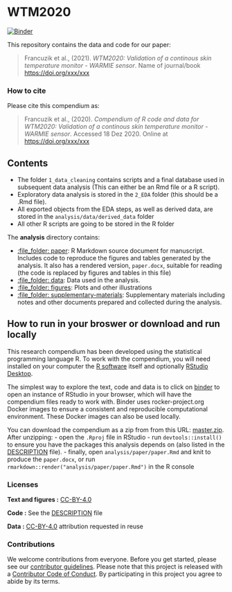 
<!-- README.md is generated from README.Rmd. Please edit that file -->

# WTM2020

[![Binder](https://mybinder.org/badge_logo.svg)](https://mybinder.org/v2/gh///master?urlpath=rstudio)

This repository contains the data and code for our paper:

> Francuzik et al., (2021). *WTM2020: Validation of a continous skin
> temperature monitor - WARMIE sensor*. Name of journal/book
> <https://doi.org/xxx/xxx>

<!-- Our pre-print is online here: -->

<!-- > Authors, (YYYY). _WTM2020: Validation of a continous skin temperature monitor - WARMIE sensor_. Name of journal/book, Accessed 18 Dez 2020. Online at <https://doi.org/xxx/xxx> -->

### How to cite

Please cite this compendium as:

> Francuzik et al., (2020). *Compendium of R code and data for WTM2020:
> Validation of a continous skin temperature monitor - WARMIE sensor*.
> Accessed 18 Dez 2020. Online at <https://doi.org/xxx/xxx>

## Contents

  - The folder `1_data_cleaning` contains scripts and a final database
    used in subsequent data analysis (This can either be an Rmd file or
    a R script).
  - Exploratory data analysis is stored in the `2_EDA` folder (this
    should be a .Rmd file).
  - All exported objects from the EDA steps, as well as derived data,
    are stored in the `analysis/data/derived_data` folder
  - All other R scripts are going to be stored in the R folder

The **analysis** directory contains:

  - [:file\_folder: paper](/analysis/paper): R Markdown source document
    for manuscript. Includes code to reproduce the figures and tables
    generated by the analysis. It also has a rendered version,
    `paper.docx`, suitable for reading (the code is replaced by figures
    and tables in this file)
  - [:file\_folder: data](/analysis/data): Data used in the analysis.
  - [:file\_folder: figures](/analysis/figures): Plots and other
    illustrations
  - [:file\_folder:
    supplementary-materials](/analysis/supplementary-materials):
    Supplementary materials including notes and other documents prepared
    and collected during the analysis.

## How to run in your broswer or download and run locally

This research compendium has been developed using the statistical
programming language R. To work with the compendium, you will need
installed on your computer the [R
software](https://cloud.r-project.org/) itself and optionally [RStudio
Desktop](https://rstudio.com/products/rstudio/download/).

The simplest way to explore the text, code and data is to click on
[binder](https://mybinder.org/v2/gh///master?urlpath=rstudio) to open an
instance of RStudio in your browser, which will have the compendium
files ready to work with. Binder uses rocker-project.org Docker images
to ensure a consistent and reproducible computational environment. These
Docker images can also be used locally.

You can download the compendium as a zip from from this URL:
[master.zip](/archive/master.zip). After unzipping: - open the `.Rproj`
file in RStudio - run `devtools::install()` to ensure you have the
packages this analysis depends on (also listed in the
[DESCRIPTION](/DESCRIPTION) file). - finally, open
`analysis/paper/paper.Rmd` and knit to produce the `paper.docx`, or run
`rmarkdown::render("analysis/paper/paper.Rmd")` in the R console

### Licenses

**Text and figures :**
[CC-BY-4.0](http://creativecommons.org/licenses/by/4.0/)

**Code :** See the [DESCRIPTION](DESCRIPTION) file

**Data :**
[CC-BY-4.0](http://creativecommons.org/publicdomain/zero/1.0/)
attribution requested in reuse

### Contributions

We welcome contributions from everyone. Before you get started, please
see our [contributor guidelines](CONTRIBUTING.md). Please note that this
project is released with a [Contributor Code of Conduct](CONDUCT.md). By
participating in this project you agree to abide by its terms.
